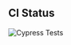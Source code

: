 
## CI Status
![Cypress Tests](https://github.com/octocat/my-app/actions/workflows/verify.yml/badge.svg)
